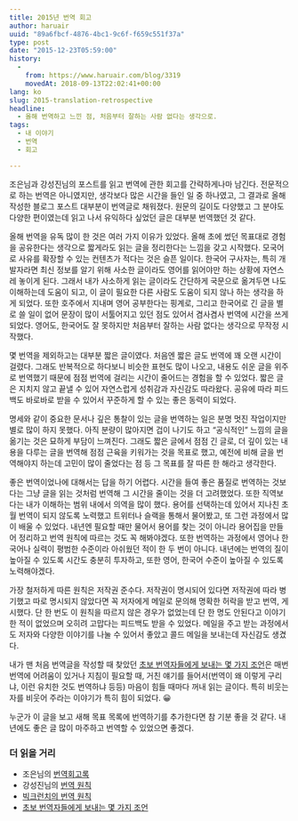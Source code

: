```yaml
---
title: 2015년 번역 회고
author: haruair
uuid: "89a6fbcf-4876-4bc1-9c6f-f659c551f37a"
type: post
date: "2015-12-23T05:59:00"
history:
  - 
    from: https://www.haruair.com/blog/3319
    movedAt: 2018-09-13T22:02:41+00:00
lang: ko
slug: 2015-translation-retrospective
headline:
  - 올해 번역하고 느낀 점, 처음부터 잘하는 사람 없다는 생각으로.
tags:
  - 내 이야기
  - 번역
  - 회고

---
```

조은님과 강성진님의 포스트를 읽고 번역에 관한 회고를 간략하게나마 남긴다. 전문적으로 하는 번역은 아니였지만, 생각보다 많은 시간을 들인 일 중 하나였고, 그 결과로 올해 작성한 블로그 포스트 대부분이 번역글로 채워졌다. 원문의 길이도 다양했고 그 분야도 다양한 편이였는데 읽고 나서 유익하다 싶었던 글은 대부분 번역했던 것 같다.

올해 번역을 유독 많이 한 것은 여러 가지 이유가 있었다. 올해 초에 썼던 목표대로 경험을 공유한다는 생각으로 짧게라도 읽는 글을 정리한다는 느낌을 갖고 시작했다. 모국어로 사유를 확장할 수 있는 컨텐츠가 적다는 것은 슬픈 일이다. 한국어 구사자는, 특히 개발자라면 최신 정보를 알기 위해 사소한 글이라도 영어를 읽어야만 하는 상황에 자연스레 놓이게 된다. 그래서 내가 사소하게 읽는 글이라도 간단하게 국문으로 옮겨두면 나도 이해하는데 도움이 되고, 이 글이 필요한 다른 사람도 도움이 되지 않나 하는 생각을 하게 되었다. 또한 호주에서 지내며 영어 공부한다는 핑계로, 그리고 한국어로 긴 글을 별로 쓸 일이 없어 문장이 많이 서툴어지고 있던 점도 있어서 겸사겸사 번역에 시간을 쓰게 되었다. 영어도, 한국어도 잘 못하지만 처음부터 잘하는 사람 없다는 생각으로 무작정 시작했다.

몇 번역을 제외하고는 대부분 짧은 글이였다. 처음엔 짧은 글도 번역에 꽤 오랜 시간이 걸렸다. 그래도 반복적으로 하다보니 비슷한 표현도 많이 나오고, 내용도 쉬운 글을 위주로 번역했기 때문에 점점 번역에 걸리는 시간이 줄어드는 경험을 할 수 있었다. 짧은 글은 지치지 않고 끝낼 수 있어 자연스럽게 성취감과 자신감도 따라왔다. 공유에 따라 피드백도 바로바로 받을 수 있어서 꾸준하게 할 수 있는 좋은 동력이 되었다.

명세와 같이 중요한 문서나 깊은 통찰이 있는 글을 번역하는 일은 분명 멋진 작업이지만 별로 많이 하지 못했다. 아직 분량이 많아지면 겁이 나기도 하고 &#8220;공식적인&#8221; 느낌의 글을 옮기는 것은 묘하게 부담이 느껴진다. 그래도 짧은 글에서 점점 긴 글로, 더 깊이 있는 내용을 다루는 글을 번역해 점점 근육을 키워가는 것을 목표로 했고, 예전에 비해 글을 번역해야지 하는데 고민이 많이 줄었다는 점 등 그 목표를 잘 따른 한 해라고 생각한다.

좋은 번역이었나에 대해서는 답을 하기 어렵다. 시간을 들여 좋은 품질로 번역하는 것보다는 그냥 글을 읽는 것처럼 번역해 그 시간을 줄이는 것을 더 고려했었다. 또한 직역보다는 내가 이해하는 범위 내에서 의역을 많이 했다. 용어를 선택하는데 있어서 지나친 초월 번역이 되지 않도록 노력했고 트위터나 슬랙을 통해서 물어봤고, 또 그런 과정에서 많이 배울 수 있었다. 내년엔 필요할 때만 물어서 용어를 찾는 것이 아니라 용어집을 만들어 정리하고 번역 원칙에 따르는 것도 꼭 해봐야겠다. 또한 번역하는 과정에서 영어나 한국어나 실력이 평범한 수준이라 아쉬웠던 적이 한 두 번이 아니다. 내년에는 번역의 질이 높아질 수 있도록 시간도 충분히 투자하고, 또한 영어, 한국어 수준이 높아질 수 있도록 노력해야겠다.

가장 철저하게 따른 원칙은 저작권 준수다. 저작권이 명시되어 있다면 저작권에 따라 병기했고 따로 명시되지 않았다면 꼭 저자에게 메일로 문의해 명확한 허락을 받고 번역, 게시했다. 단 한 번도 이 원칙을 따르지 않은 경우가 없었는데 단 한 명도 안된다고 이야기 한 적이 없었으며 오히려 고맙다는 피드백도 받을 수 있었다. 메일을 주고 받는 과정에서도 저자와 다양한 이야기를 나눌 수 있어서 좋았고 콜드 메일을 보내는데 자신감도 생겼다.

내가 맨 처음 번역글을 작성할 때 찾았던 [초보 번역자들에게 보내는 몇 가지 조언][1]은 매번 번역에 어려움이 있거나 지침이 필요할 때, 거친 얘기를 들어서(번역이 왜 이렇게 구리냐, 이런 유치한 것도 번역하냐 등등) 마음이 힘들 때마다 꺼내 읽는 글이다. 특히 비웃는 자를 비웃어 주라는 이야기가 특히 힘이 되었다. 😀

누군가 이 글을 보고 새해 목표 목록에 번역하기를 추가한다면 참 기분 좋을 것 같다. 내년에도 좋은 글 많이 마주하고 번역할 수 있었으면 좋겠다.

### 더 읽을 거리

  * 조은님의 [번역회고록][2]
  * 강성진님의 [번역 원칙][3]
  * [빅크런치의 번역 원칙][4]
  * [초보 번역자들에게 보내는 몇 가지 조언][1]

 [1]: https://kldp.org/node/127905
 [2]: http://techhtml.github.io/blog/2015/12/
 [3]: http://ujuc.kr/2015/12/16/%EB%B2%88%EC%97%AD-%EC%9B%90%EC%B9%99/
 [4]: http://blog.daum.net/bigcrunch/12347832